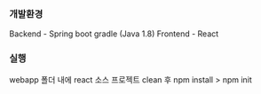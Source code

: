 ### 개발환경
Backend - Spring boot gradle (Java 1.8)
Frontend - React

### 실행
webapp 폴더 내에 react 소스
프로젝트 clean 후 npm install > npm init
